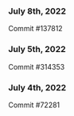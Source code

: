 ### July 8th, 2022

Commit #137812

### July 5th, 2022

Commit #314353


### July 4th, 2022

Commit #72281
